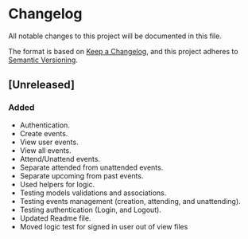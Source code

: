# Changelog

All notable changes to this project will be documented in this file.

The format is based on [Keep a Changelog](https://keepachangelog.com/en/1.0.0/),
and this project adheres to [Semantic Versioning](https://semver.org/spec/v2.0.0.html).

## [Unreleased]

### Added

- Authentication.
- Create events.
- View user events.
- View all events.
- Attend/Unattend events.
- Separate attended from unattended events.
- Separate upcoming from past events.
- Used helpers for logic.
- Testing models validations and associations.
- Testing events management (creation, attending, and unattending).
- Testing authentication (Login, and Logout).
- Updated Readme file.
- Moved logic test for signed in user out of view files